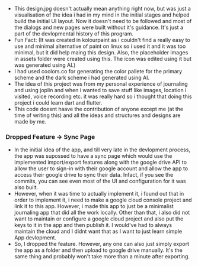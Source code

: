 - This design.jpg doesn't actually mean anything right now, but was just a visualisation of the idea i had in my mind in the initial stages and helped build the initial UI layout. Now it doesn't need to be followed and most of the dialogs and new pages were built without it's guidance. It's just a part of the devlopmental history of this program.
- Fun Fact: (It was created in kolourpaint as i couldn't find a really easy to use and minimal alternative of paint on linux so i used it and it was too minimal, but it did help maing this design. Also, the placeholder images in assets folder were created using this. The icon was edited using it but was generated using AI.)
- I had used coolors.co for generating the color pallete for the primary scheme and the dark scheme i had generated using AI.
- The idea of this project was from my personal experience of journaling and using joplin and when i wanted to save stuff like images, location i visited, voice recording etc. it was really hard so i thought that doing this project i could learn dart and flutter.
- This code doesnt haave the contribution of anyone except me (at the time of writing this) and all the ideas and structures and designs are made by me.

### Dropped Feature -> Sync Page
- In the initial idea of the app, and till very late in the devlopment process, the app was supossed to have a sync page which would use the implemented import/export features along with the google drive API to allow the user to sign-in with their google account and allow the app to access their google drive to sync their data. Infact, if you see the commits, you can see even most of the UI and configuration for it was also built.
- However, when it was time to actually implement it, i found out that in order to implement it, i need to make a google cloud console project and link it to this app. However, i made this app to just be a minimalist journaling app that did all the work locally. Other than that, i also did not want to maintain or configure a google cloud project and also put the keys to it in the app and then publish it. I would've had to always maintain the cloud and I didnt want that as I want to just learn simple App devlopment.
- So, I dropped the feature. However, any one can also just simply export the app as a folder and then upload to google drive manually. It's the same thing and probably won't take more than a minute after exporting.